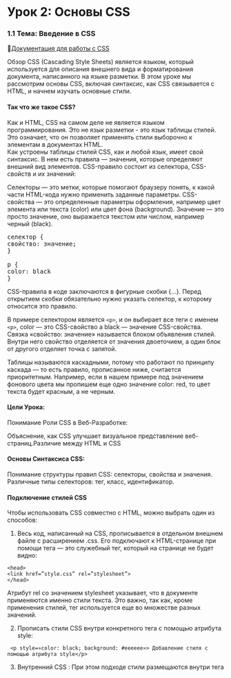 # Урок 2: Основы CSS
### 1.1 Тема: Введение в CSS
🔗[Документация для работы с СSS ](https://doka.guide/css/)

Обзор
CSS (Cascading Style Sheets) является языком, который используется для описания внешнего вида и форматирования документа, написанного на языке разметки. В этом уроке мы рассмотрим основы CSS, включая синтаксис, как CSS связывается с HTML, и начнем изучать основные стили. </br>
#### Так что же такое CSS?</br>
Как и HTML, CSS на самом деле не является языком программирования. Это не язык разметки - это язык таблицы стилей. Это означает, что он позволяет применять стили выборочно к элементам в документах HTML. </br>
Как устроены таблицы стилей
CSS, как и любой язык, имеет свой синтаксис. В нем есть правила — значения, которые определяют внешний вид элементов. CSS-правило состоит из селектора, CSS-свойств и их значений:

Селекторы — это метки, которые помогают браузеру понять, к какой части HTML-кода нужно применить заданные параметры.
CSS-свойства — это определенные параметры оформления, например цвет элемента или текста (color) или цвет фона (background).
Значение — это просто значение, оно выражается текстом или числом, например черный (black).
<pre>селектор {
свойство: значение;
} 
 
p {
color: black
}
</pre>
CSS-правила в коде заключаются в фигурные скобки {…}. Перед открытием скобки обязательно нужно указать селектор, к которому относится это правило.

В примере селектором является `<p>`, и он выбирает все теги с именем `<p>`, color — это CSS-свойство а black — значение CSS-свойства. Связка «свойство: значение» называется блоком объявления стилей. Внутри него свойство отделяется от значения двоеточием, а один блок от другого отделяет точка с запятой.

Таблицы называются каскадными, потому что работают по принципу каскада — то есть правило, прописанное ниже, считается приоритетным. Например, если в нашем примере под значением фонового цвета мы пропишем еще одно значение color: red, то цвет текста будет красным, а не черным.

#### Цели Урока:
Понимание Роли CSS в Веб-Разработке:

Объяснение, как CSS улучшает визуальное представление веб-страниц.Различие между HTML и CSS 
#### Основы Синтаксиса CSS:

Понимание структуры правил CSS: селекторы, свойства и значения.
Различные типы селекторов: тег, класс, идентификатор.
#### Подключение стилей CSS
Чтобы использовать CSS совместно с HTML, можно выбрать один из способов:

1. Весь код, написанный на CSS, прописывается в отдельном внешнем файле с расширением .css. Его подключают к HTML-странице при помощи тега <link href> — это служебный тег, который на странице не будет видно:
```
<head>
<link href=”style.css” rel=”stylesheet”>
</head>
```

Атрибут rel со значением stylesheet указывает, что в документе применяются именно стили текста. Это важно, так как, кроме применения стилей, тег <link> используется еще во множестве разных значений.

2. Прописать стили CSS внутри конкретного тега с помощью атрибута style:
```
 <p style=»color: black; background: #eeeeee»> Добавление стиля с помощью атрибута style</p>
```
3. Внутренний CSS : При этом подходе стили размещаются внутри тега <style>, который, в свою очередь, находится в секции <head> HTML-документа:
```
<head>
  <style>
    p { color: blue; font-size: 14px; }
  </style>
</head>
```
#### Основные Свойства CSS:
1) Цвет и фон (`color, background-color`).</br>🔗[Описание тегa для работы с background ](https://doka.guide/css/background-color/)</br>🔗[Описание тегa для работы с color ](https://doka.guide/css/color/).
2) Шрифты (`font-family, font-size, font-weight`).
3) Текст (`text-align, line-height, text-decoration`).
4) margin: Внешний отступ вокруг элемента(`padding, border, width, height`).
5) Позиционирование и Отображение: (`position, display, z-index`)
6) Флексбокс и Грид: (`display: flex, display: grid`)
7) Анимации и Переходы: (`transition, animation, @keyframes`)

### 🏆 Задание 1:
 1.1 Исследование различных веб-сайтов для анализа их стилей и попытка воссоздания некоторых элементов дизайна. </br>
 1.2 Работа с текстом  </br>
🔗[Ссылка на задание 1.1](https://greatcode.ru/lesson_2.1.html). </br>
1.3 У этого задания есть небольшое ТЗ: 
  1) В CSS файле в самом верху создайте селектор для тега body и напишите следующие стили - шрифт Arial, sans-serif, размер шрифта 16px, цвет текста #333, межстрочный отступ 1.5
  2) В CSS файле создайте селектор для класса title, и напишите следующие стили - размер шрифта 40px, цвет текста #f03333, межстрочный отступ 1.2, все буквы заглавные
  3) После заголовка создайте абзац и напишите там немного текста, можете использовать сайт-генератор случайного текста lipsum.com
  4) После абзаца создайте заголовок второго уровня, напишите текст "Заголовок второго уровня" и придайте ему класс subtitle
5) В CSS файле создайте селектор для класса subtitle, и напишите следующие стили - размер шрифта 30px, цвет текста #12ac11, межстрочный отступ 1.2, подчеркивание текста снизу
6) После заголовка создайте абзац и напишите там немного текста, можете использовать lorem или от себя
7) После абзаца создайте ненумерованный список с тремя пунктами
8) В каждом пункте напишите немного текста, на свой выбор
9) Задайте списку класс list
10) В CSS файле создайте селектор для класса list, и напишите следующие стили - размер шрифта 20px, цвет текста #444, все буквы наклонные, стиль маркеров списка - square </br>
### Итог: не смотри итоговое задание пока не сделаешь по ТЗ 
🚨🚨🚨🛑🛑🛑🛑🛑🛑🛑
🔗[Ссылка на задание 1.3](https://greatcode.ru/lesson_2.2.html). </br>
### ⭕❌⛔🚫Не открывать пока не закончишь задание по ТЗ и потом сравни результат

 1.3 Для блока `<div>` с классом `content-box` добавить следующие стили:

   Border: 2-пиксельная сплошная зеленая граница.
  Background-color: Светло-серый фон.
 Padding и Margin: Внутренние и внешние отступы для создания пространства вокруг содержимого и границ блока.  
  У заголовка `<h1>` внутри .content-box применен зеленый цвет текста #4CAF50;.
У абзаца `<p>` внутри .content-box задан темно-серый цвет текста #333333;.


